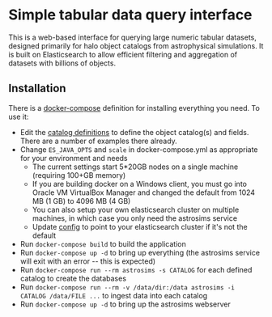 # Simple tabular data query interface

This is a web-based interface for querying large numeric tabular datasets, designed primarily for halo object catalogs from astrophysical simulations.
It is built on Elasticsearch to allow efficient filtering and aggregation of datasets with billions of objects.

## Installation

There is a [docker-compose](docker-compose.yml) definition for installing everything you need.  To use it:

- Edit the [catalog definitions](catalogs.yml) to define the object catalog(s) and fields.  There are a number of examples there already.
- Change `ES_JAVA_OPTS` and `scale` in docker-compose.yml as appropriate for your environment and needs
   - The current settings start 5\*20GB nodes on a single machine (requiring 100+GB memory)
   - If you are building docker on a Windows client, you must go into Oracle VM VirtualBox Manager and changed the default from 1024 MB (1 GB) to 4096 MB (4 GB)
   - You can also setup your own elasticsearch cluster on multiple machines, in which case you only need the astrosims service
   - Update [config](config) to point to your elasticsearch cluster if it's not the default
- Run `docker-compose build` to build the application
- Run `docker-compose up -d` to bring up everything (the astrosims service will exit with an error -- this is expected)
- Run `docker-compose run --rm astrosims -s CATALOG` for each defined catalog to create the databases
- Run `docker-compose run --rm -v /data/dir:/data astrosims -i CATALOG /data/FILE ...` to ingest data into each catalog
- Run `docker-compose up -d` to bring up the astrosims webserver
